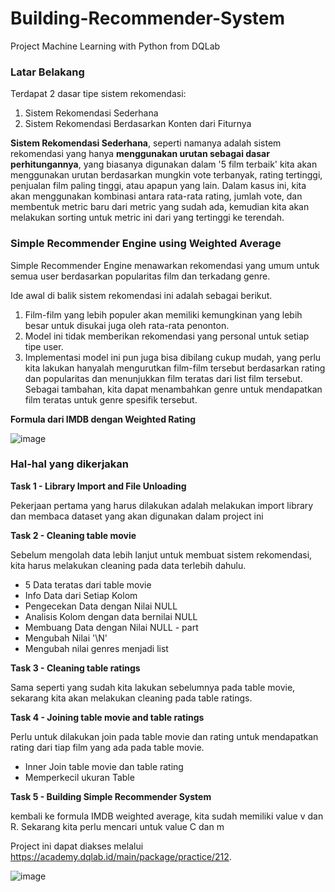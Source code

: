 # Building-Recommender-System
Project Machine Learning with Python from DQLab

### Latar Belakang
Terdapat 2 dasar tipe sistem rekomendasi:

1. Sistem Rekomendasi Sederhana
2. Sistem Rekomendasi Berdasarkan Konten dari Fiturnya
 
**Sistem Rekomendasi Sederhana**, seperti namanya adalah sistem rekomendasi yang hanya **menggunakan urutan sebagai dasar perhitungannya**, yang biasanya digunakan dalam '5 film terbaik' kita akan menggunakan urutan berdasarkan mungkin vote terbanyak, rating tertinggi, penjualan film paling tinggi, atau apapun yang lain.
Dalam kasus ini, kita akan menggunakan kombinasi antara rata-rata rating, jumlah vote, dan membentuk metric baru dari metric yang sudah ada, kemudian kita akan melakukan sorting untuk metric ini dari yang tertinggi ke terendah.

### Simple Recommender Engine using Weighted Average
Simple Recommender Engine menawarkan rekomendasi yang umum untuk semua user berdasarkan popularitas film dan terkadang genre.

Ide awal di balik sistem rekomendasi ini adalah sebagai berikut.

1. Film-film yang lebih populer akan memiliki kemungkinan yang lebih besar untuk disukai juga oleh rata-rata penonton.
2. Model ini tidak memberikan rekomendasi yang personal untuk setiap tipe user. 
3. Implementasi model ini pun juga bisa dibilang cukup mudah, yang perlu kita lakukan hanyalah mengurutkan film-film tersebut berdasarkan rating dan popularitas dan menunjukkan film teratas dari list film tersebut.
Sebagai tambahan, kita dapat menambahkan genre untuk mendapatkan film teratas untuk genre spesifik tersebut.

**Formula dari IMDB dengan Weighted Rating**

 ![image](https://user-images.githubusercontent.com/62486840/147852964-3a29b9f6-91b0-4711-89ab-6e94c1940511.png)
 
 ### Hal-hal yang dikerjakan

**Task 1 - Library Import and File Unloading**

Pekerjaan pertama yang harus dilakukan adalah melakukan import library dan membaca dataset yang akan digunakan dalam project ini

**Task 2 - Cleaning table movie**

Sebelum mengolah data lebih lanjut untuk membuat sistem rekomendasi, kita harus melakukan cleaning pada data terlebih dahulu.

* 5 Data teratas dari table movie 
* Info Data dari Setiap Kolom 
* Pengecekan Data dengan Nilai NULL 
* Analisis Kolom dengan data bernilai NULL
* Membuang Data dengan Nilai NULL - part
* Mengubah Nilai '\\N' 
* Mengubah nilai genres menjadi list

**Task 3 - Cleaning table ratings**

Sama seperti yang sudah kita lakukan sebelumnya pada table movie, sekarang kita akan melakukan cleaning pada table ratings. 

**Task 4 - Joining table movie and table ratings**

Perlu untuk dilakukan join pada table movie dan rating untuk mendapatkan rating dari tiap film yang ada pada table movie. 

* Inner Join table movie dan table rating
* Memperkecil ukuran Table

**Task 5 - Building Simple Recommender System**

kembali ke formula IMDB weighted average, kita sudah memiliki value v dan R. Sekarang kita perlu mencari untuk value C dan m


Project ini dapat diakses melalui https://academy.dqlab.id/main/package/practice/212.

![image](https://user-images.githubusercontent.com/62486840/147881230-9734685c-5406-419b-bb07-2f08d12e75f1.png)

